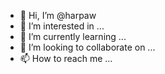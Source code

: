 - 👋 Hi, I’m @harpaw
- 👀 I’m interested in ...
- 🌱 I’m currently learning ...
- 💞️ I’m looking to collaborate on ...
- 📫 How to reach me ...

<!---
harpaw/harpaw is a ✨ special ✨ repository because its `README.md` (this file) appears on your GitHub profile.
You can click the Preview link to take a look at your changes.
--->
